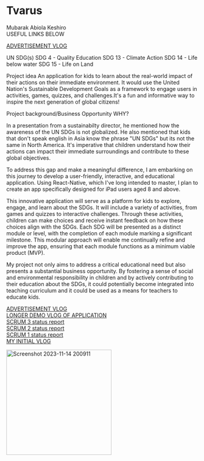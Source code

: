 # Tvarus
Mubarak Abiola Keshiro </br>
USEFUL LINKS BELOW </br>

<a href="https://youtu.be/kt6POEbIjGg"> ADVERTISEMENT VLOG  </a></br>

UN SDG(s)
SDG 4 - Quality Education 
SDG 13 - Climate Action 
SDG 14 - Life below water 
SDG 15 - Life on Land


Project idea
An application for kids to learn about the real-world impact of their actions on their immediate environment. It would use the United Nation's Sustainable Development Goals as a framework to engage users in activities, games, quizzes, and challenges.It's a fun and informative way to inspire the next generation of global citizens!

Project background/Business Opportunity
WHY?

In a presentation from a sustainabilty director, he mentioned how the awareness of  the UN SDGs is not globalized. He also mentioned that kids that don't speak english in Asia know the phrase "UN SDGs" but its not the same  in North America. It's imperative that children understand how their actions can impact their immediate surroundings and contribute to these global objectives.

To address this gap and make a meaningful difference, I am embarking on this journey to develop a user-friendly, interactive, and educational application. Using React-Native, which I've long intended to master, I plan to create an app specifically designed for iPad users aged 8 and above.

This innovative application will serve as a platform for kids to explore, engage, and learn about the SDGs. It will include a variety of activities, from games and quizzes to interactive challenges. Through these activities, children can make choices and receive instant feedback on how these choices align with the SDGs. Each SDG will be presented as a distinct module or level, with the completion of each module marking a significant milestone. This modular approach will enable me continually refine and improve the app, ensuring that each module functions as a minimum viable product (MVP).

My project not only aims to address a critical educational need but also presents a substantial business opportunity. By fostering a sense of social and environmental responsibility in children and by actively contributing to their education about the SDGs, it could potentially become integrated into teaching curriculum and it could be used as a means for teachers to educate kids. 

<a href="https://youtu.be/kt6POEbIjGg">ADVERTISEMENT VLOG</a></br>
<a href="https://youtu.be/OVXJsafDdJ8">LONGER DEMO VLOG OF APPLICATION</a></br>
<a href="https://github.com/KeshiroM/Tvarus/blob/main/Project%20documentation/Final%20scrum-status%20report.pdf">SCRUM 3 status report</a></br>
<a href="https://github.com/KeshiroM/Tvarus/blob/main/Project%20documentation/SCRUM%202-Project%20Status%20Report.pdf">SCRUM 2 status report</a></br>
<a href="https://github.com/KeshiroM/Tvarus/blob/main/Project%20documentation/SCRUM%201-%20Project%20Status%20Report.pdf">SCRUM 1 status report</a></br>
<a href= "https://youtu.be/MrDXczLGqUo"> MY INITIAL VLOG </a> 
<p> </p>
<img width="276" alt="Screenshot 2023-11-14 200911" src="https://github.com/KeshiroM/Tvarus/assets/98908030/eef5ad82-4e59-4919-90b9-419ede61dda4">




